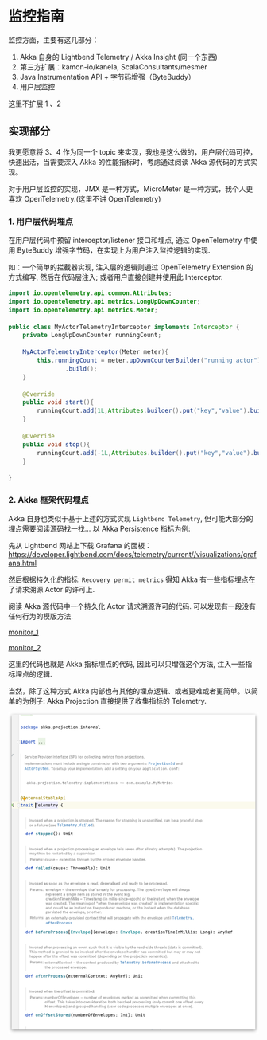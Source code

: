 # 监控指南

监控方面，主要有这几部分：

1. Akka 自身的 Lightbend Telemetry / Akka Insight (同一个东西)
2. 第三方扩展：kamon-io/kanela, ScalaConsultants/mesmer
3. Java Instrumentation API + 字节码增强（ByteBuddy）
4. 用户层监控

这里不扩展 1 、2


## 实现部分

我更愿意将 3、4 作为同一个 topic 来实现，我也是这么做的，用户层代码可控，快速出活，当需要深入 Akka 的性能指标时，考虑通过阅读 Akka 源代码的方式实现。

对于用户层监控的实现，JMX 是一种方式，MicroMeter 是一种方式，我个人更喜欢 OpenTelemetry.(这里不讲 OpenTelemetry)

### 1. 用户层代码埋点

在用户层代码中预留 interceptor/listener 接口和埋点, 通过 OpenTelemetry 中使用 ByteBuddy 增强字节码，在实现上为用户注入监控逻辑的实现. 

如：一个简单的拦截器实现, 注入层的逻辑则通过 OpenTelemetry Extension 的方式编写, 然后在代码层注入; 或者用户直接创建并使用此 Interceptor.

```java
import io.opentelemetry.api.common.Attributes;
import io.opentelemetry.api.metrics.LongUpDownCounter;
import io.opentelemetry.api.metrics.Meter;

public class MyActorTelemetryInterceptor implements Interceptor {
    private LongUpDownCounter runningCount;

    MyActorTelemetryInterceptor(Meter meter){
        this.runningCount = meter.upDownCounterBuilder("running actor")
                .build();
    }
    
    @Override
    public void start(){
        runningCount.add(1L,Attributes.builder().put("key","value").build());
    }
    
    @Override
    public void stop(){
        runningCount.add(-1L,Attributes.builder().put("key","value").build());
    }
    
}
```

### 2. Akka 框架代码埋点

Akka 自身也类似于基于上述的方式实现 `Lightbend Telemetry`, 但可能大部分的埋点需要阅读源码找一找... 以 Akka Persistence 指标为例:

先从 Lightbend 网站上下载 Grafana 的面板：https://developer.lightbend.com/docs/telemetry/current//visualizations/grafana.html

然后根据持久化的指标: `Recovery permit metrics` 得知 Akka 有一些指标埋点在了请求溯源 Actor 的许可上.

阅读 Akka 源代码中一个持久化 Actor 请求溯源许可的代码. 可以发现有一段没有任何行为的模版方法.

[monitor_1](/img.monitor_1.png)

[monitor_2](/img.monitor_2.png)

这里的代码也就是 Akka 指标埋点的代码, 因此可以只增强这个方法, 注入一些指标埋点的逻辑.

当然，除了这种方式 Akka 内部也有其他的埋点逻辑、或者更难或者更简单。以简单的为例子: Akka Projection 直接提供了收集指标的 Telemetry.

![img.png](/img/monitor_3.png)